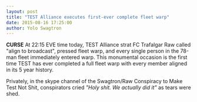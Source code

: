```yaml
---
layout: post
title: "TEST Alliance executes first-ever complete fleet warp"
date: 2015-08-16 17:25:00
author: Yolo Swagtron
---
```


**CURSE** At 22:15 EVE time today, TEST Alliance strat FC Trafalgar Raw called
"align to broadcast", pressed fleet warp, and every single person in the 78-man
fleet immediately entered warp. This monumental occasion is the first time TEST
has ever completed a full fleet warp with every member aligned in its 5 year
history.

Privately, in the skype channel of the Swagtron/Raw Conspiracy to Make Test
Not Shit, conspirators cried _"Holy shit. We actually did it"_ as tears were
shed.

